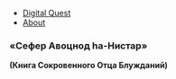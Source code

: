 - [Digital Quest](digital_quest.md)
- [About](about.md)

### «Сефер Авоцнод hа-Нистар»  
**(Книга Сокровенного Отца Блужданий)**  

